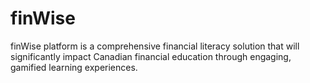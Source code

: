 # finWise

finWise platform is a comprehensive financial literacy solution that will significantly impact Canadian financial education through engaging, gamified learning experiences.
